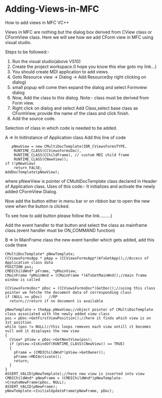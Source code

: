 # Adding-Views-in-MFC
How to add views in MFC VC++

Views in MFC are nothing but the dialog box derived from CView class or CFormView class. Here we will see how we add CForm view in MFC using visual studio.

Steps to be followed:-

1. Run the visual studio(above VS10)
2. Create the project workspace.(I hope you know this else goto my link...)
3. You should create MDI application to add views.
4. Goto Resource view -> Dialog -> Add Resource(by right clicking on dialog)
5. small popup will come then expand the dialog and select Formview dialog
6. Now, Add the class to this dialog.
Note:- class must be derived from Form view.
7. Right click on dialog and select Add Class,select base class as CFormView, provide the name of the class and click finish.
8. Add the source code.

Selection of class in which code is needed to be added.

A => In InitInstance of Application class Add this line of code

       pNewView = new CMultiDocTemplate(IDR_CViewsFormsTYPE,
		RUNTIME_CLASS(CCViewsFormsDoc),
		RUNTIME_CLASS(CChildFrame), // custom MDI child frame
		RUNTIME_CLASS(CNewView));
	if (!pNewView)
		return FALSE;
	AddDocTemplate(pNewView);
        
where pNewView is pointer of CMultiDocTemplate class declared in Header of Application class.
Uses of this code:-
It initializes and activate the newly added CFormView Dialog.

Now add the button either in menu bar or on ribbon bar to open the new view when the button is clicked.

To see how to add button please follow the link.........)

Add the event handler to that button and select the class as mainframe class.(event handler must be ON_COMMAND function)

B => In MainFrame class the new event handler which gets added, add this code there

    CMultiDocTemplate* pNewTemplate;
    CCViewsFormsApp * pApp = (CCViewsFormsApp*)AfxGetApp();//Accecs of Application class data
    POSITION pos;
    CMDIChildWnd* pFrame, *pMainView;
    CMainFrame *pMainWnd = (CMainFrame *)AfxGetMainWnd();//main frame window is called

    CCViewsFormsDoc* pDoc = (CCViewsFormsDoc*)GetDoc();//using this class pointer we fetche the document data of corresponding class
    if (NULL == pDoc)	//RP
      return;//return if no document is available

    pNewTemplate = theApp.pNewView;//object pointer of CMultiDocTemplate class associated with the newly added view class
    pos = pDoc->GetFirstViewPosition();//here it finds which view is on 1st position
    while (pos != NULL)//this loops removes each view untill it becomes null and it displayes the new view
    {
      CView* pView = pDoc->GetNextView(pos);
      if (pView->IsKindOf(RUNTIME_CLASS(CNewView)) == TRUE)
      {
        pFrame = (CMDIChildWnd*)pView->GetOwner();
        pFrame->MDIActivate();
        return;
      }
    }
    ASSERT_VALID(pNewTemplate);//here new view is inserted into view
    CMDIChildWnd* pNewFrame = (CMDIChildWnd*)pNewTemplate->CreateNewFrame(pDoc, NULL);
    ASSERT_VALID(pNewFrame);
    pNewTemplate->InitialUpdateFrame(pNewFrame, pDoc);


